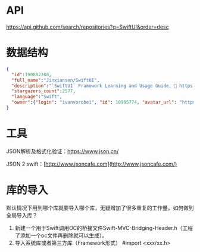 #  API
https://api.github.com/search/repositories?q=SwiftUI&order=desc

# 数据结构
```json
{
  "id":190082368,
  "full_name":"Jinxiansen/SwiftUI",
  "description":"`SwiftUI` Framework Learning and Usage Guide. 🚀 https://jinxiansen.github.io/SwiftUI/",
  "stargazers_count":2577,
  "language":"Swift",
  "owner":{"login": "ivanvorobei", "id": 10995774, "avatar_url": "https://avatars0.githubusercontent.com/u/10995774?v=4"}
}
```

# 工具

JSON解析及格式化验证：https://www.json.cn/ 

JSON 2 swift：[http://www.jsoncafe.com](http://www.jsoncafe.com/) 

# 库的导入

默认情况下用到哪个库就要导入哪个库，无疑增加了很多重复的工作量。如何做到全局导入库？

1. 新建一个用于Swift调用OC的桥接文件Swift-MVC-Bridging-Header.h（工程了添加一个oc文件再删除就可以生成）。
2. 导入系统库或者第三方库（Framework形式） #import <xxx/xx.h>